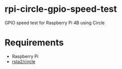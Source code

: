 # rpi-circle-gpio-speed-test
  
GPIO speed test for Raspberry Pi 4B using Circle

# Requirements

* Raspberry Pi
* [rsta2/circle](https://github.com/rsta2/circle)
